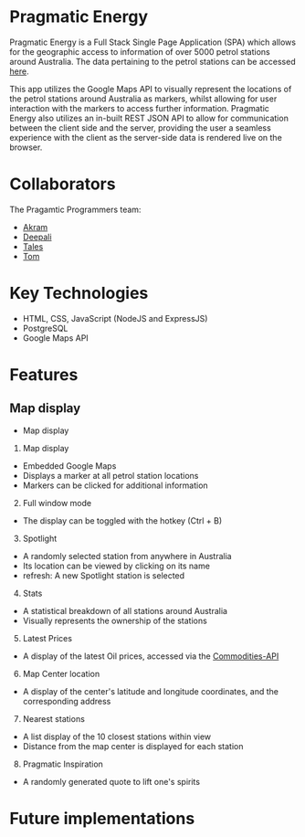 # Pragmatic Energy
Pragmatic Energy is a Full Stack Single Page Application (SPA) which allows for the geographic access to information of over 5000 petrol stations around Australia.
The data pertaining to the petrol stations can be accessed [here](https://researchdata.edu.au/petrol-stations/1208509).

This app utilizes the Google Maps API to visually represent the locations of the petrol stations around Australia as markers, whilst allowing for user interaction with the markers to access further information.
Pragmatic Energy also utilizes an in-built REST JSON API to allow for communication between the client side and the server, providing the user a seamless experience with the client as the server-side data is rendered live on the browser.


# Collaborators
The Pragamtic Programmers team:
- [Akram](https://github.com/Akman13)
- [Deepali](https://github.com/DeepaliPatro)
- [Tales](https://github.com/TalesPinto)
- [Tom](https://github.com/BigBBazz)


# Key Technologies
- HTML, CSS, JavaScript (NodeJS and ExpressJS)
- PostgreSQL
- Google Maps API


# Features
## Map display
- Map display
1. Map display
 - Embedded Google Maps
 - Displays a marker at all petrol station locations
 - Markers can be clicked for additional information

2. Full window mode
 - The display can be toggled with the hotkey (Ctrl + B)

3. Spotlight
 - A randomly selected station from anywhere in Australia
 - Its location can be viewed by clicking on its name
 - refresh: A new Spotlight station is selected

4. Stats
 - A statistical breakdown of all stations around Australia
 - Visually represents the ownership of the stations

5. Latest Prices
 - A display of the latest Oil prices, accessed via the [Commodities-API](https://commodities-api.com/)

6. Map Center location
 - A display of the center's latitude and longitude coordinates, and the corresponding address

7. Nearest stations
 - A list display of the 10 closest stations within view
 - Distance from the map center is displayed for each station

8. Pragmatic Inspiration
 - A randomly generated quote to lift one's spirits


# Future implementations

